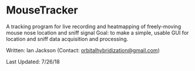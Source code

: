 # MouseTracker
A tracking program for live recording and heatmapping of freely-moving mouse nose location and sniff signal
Goal: to make a simple, usable GUI for location and sniff data acquisition and processing.

Written: Ian Jackson (Contact: orbitalhybridization@gmail.com)

Last Updated: 7/26/18
